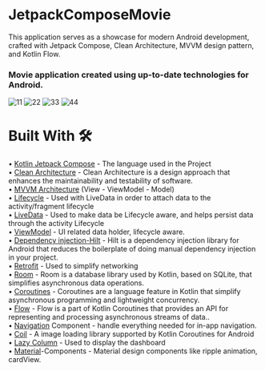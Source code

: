 # JetpackComposeMovie
This application serves as a showcase for modern Android development, crafted with Jetpack Compose, Clean Architecture, MVVM design pattern, and Kotlin Flow.
### Movie application created using up-to-date technologies for Android.

![11](https://user-images.githubusercontent.com/100429928/192610736-37840960-6297-4da6-a16d-4fb1efd2b03a.jpeg)
![22](https://user-images.githubusercontent.com/100429928/192610741-3b27f050-7fcc-4799-8386-9334a22a8548.jpeg)
![33](https://user-images.githubusercontent.com/100429928/192610738-f646a2a3-255c-40fe-9a49-9dfc3278ab06.jpeg)
![44](https://user-images.githubusercontent.com/100429928/192610733-642b882c-a76b-4634-bdef-7a74c226ba80.jpeg)

# Built With  :hammer_and_wrench:

•	[Kotlin Jetpack Compose](https://developer.android.com/jetpack/compose) - The language used in the Project<br/>
•	[Clean Architecture](https://developer.android.com/topic/architecture) - Clean Architecture is a design approach that enhances the maintainability and testability of software.<br/>
•	[MVVM Architecture](https://developer.android.com/topic/architecture?gclsrc=aw.ds&gclid=Cj0KCQjwzqSWBhDPARIsAK38LY_eKkftD-Fw99r1XQ_MZl6-jvmqOl4DNXadMjXYG6MpiQP4vY-8gZQaAoPCEALw_wcB) (View - ViewModel - Model)<br/>
•	[Lifecycle](https://developer.android.com/topic/libraries/architecture/lifecycle) - Used with LiveData in order to attach data to the activity/fragment lifecycle<br/>
•	[LiveData](https://developer.android.com/topic/libraries/architecture/livedata) - Used to make data be Lifecycle aware, and helps persist data through the activity Lifecycle<br/>
•	[ViewModel](https://developer.android.com/topic/libraries/architecture/viewmodel) - UI related data holder, lifecycle aware.<br/>
• [Dependency injection-Hilt](https://developer.android.com/training/dependency-injection/hilt-android) - Hilt is a dependency injection library for Android that reduces the boilerplate of doing manual dependency injection in your project.<br/> 
•	[Retrofit](https://square.github.io/retrofit/) - Used to simplify networking<br/>
•	[Room](https://developer.android.com/training/data-storage/room) - Room is a database library used by Kotlin, based on SQLite, that simplifies asynchronous data operations.<br/>
•	[Coroutines](https://developer.android.com/kotlin/coroutines?hl=tr) - Coroutines are a language feature in Kotlin that simplify asynchronous programming and lightweight concurrency.<br/>
•	[Flow](https://developer.android.com/kotlin/flow?hl=tr) - Flow is a part of Kotlin Coroutines that provides an API for representing and processing asynchronous streams of data..<br/>
•	[Navigation](https://developer.android.com/guide/navigation) Component - handle everything needed for in-app navigation.<br/>
•	[Coil](https://coil-kt.github.io/coil/) - A image loading library supported by Kotlin Coroutines for Android<br/>
•	[Lazy Column](https://developer.android.com/jetpack/compose/lists) - Used to display the dashboard<br/>
•	[Material](https://github.com/material-components/material-components-android/blob/master/docs/getting-started.md)-Components - Material design components like ripple animation, cardView.<br/>
